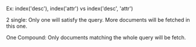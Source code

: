 Ex: index('desc'), index('attr') vs index('desc', 'attr')

2 single: Only one will satisfy the query. More documents will be fetched in this one.

One Compound: Only documents matching the whole query will be fetch.